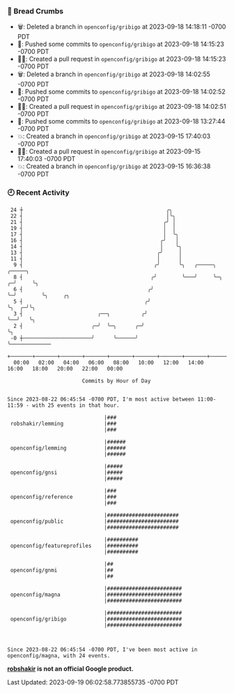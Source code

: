 ### 🍞 Bread Crumbs

 * 🗑: Deleted a branch in `openconfig/gribigo` at 2023-09-18 14:18:11 -0700 PDT
 * 🚢: Pushed some commits to `openconfig/gribigo` at 2023-09-18 14:15:23 -0700 PDT
 * ✍🏼: Created a pull request in `openconfig/gribigo` at 2023-09-18 14:15:23 -0700 PDT
 * 🗑: Deleted a branch in `openconfig/gribigo` at 2023-09-18 14:02:55 -0700 PDT
 * 🚢: Pushed some commits to `openconfig/gribigo` at 2023-09-18 14:02:52 -0700 PDT
 * ✍🏼: Created a pull request in `openconfig/gribigo` at 2023-09-18 14:02:51 -0700 PDT
 * 🚢: Pushed some commits to `openconfig/gribigo` at 2023-09-18 13:27:44 -0700 PDT
 * 💥: Created a branch in `openconfig/gribigo` at 2023-09-15 17:40:03 -0700 PDT
 * ✍🏼: Created a pull request in `openconfig/gribigo` at 2023-09-15 17:40:03 -0700 PDT
 * 💥: Created a branch in `openconfig/gribigo` at 2023-09-15 16:36:38 -0700 PDT

### 🕘 Recent Activity
```
 24 ┼                                              ╭╮
 22 ┤                                              │╰╮
 21 ┤                                             ╭╯ │
 19 ┤                                             │  │
 17 ┤                                             │  ╰╮
 16 ┤                                            ╭╯   │
 14 ┤                                            │    ╰╮
 13 ┤                                           ╭╯     │
 11 ┤                                           │      │
  9 ┤                                          ╭╯      ╰╮   ╭─────╮     ╭─────╮
  8 ┤                                         ╭╯        ╰───╯     ╰─╮ ╭─╯     ╰╮
  6 ┤                                        ╭╯                     ╰─╯        ╰╮     ╭╮
  5 ┤                                       ╭╯                                  ╰╮  ╭─╯╰╮
  3 ┤                        ╭──╮          ╭╯                                    ╰──╯   ╰╮
  2 ┤                      ╭─╯  ╰─╮      ╭─╯                                             ╰╮
 -0 ┼──────────────────────╯      ╰──────╯                                                ╰─────────────
    +───────+───────+───────+───────+───────+───────+───────+───────+───────+───────+───────+───────+────
  00:00   02:00   04:00   06:00   08:00   10:00   12:00   14:00   16:00   18:00   20:00   22:00   00:00   

						Commits by Hour of Day


Since 2023-08-22 06:45:54 -0700 PDT, I'm most active between 11:00-11:59 - with 25 events in that hour.

```



```
                               |###
 robshakir/lemming             |###
                               |###

                               |######
 openconfig/lemming            |######
                               |######

                               |#####
 openconfig/gnsi               |#####
                               |#####

                               |###
 openconfig/reference          |###
                               |###

                               |#######################
 openconfig/public             |#######################
                               |#######################

                               |##########
 openconfig/featureprofiles    |##########
                               |##########

                               |##
 openconfig/gnmi               |##
                               |##

                               |########################
 openconfig/magna              |########################
                               |########################

                               |########################
 openconfig/gribigo            |########################
                               |########################



Since 2023-08-22 06:45:54 -0700 PDT, I've been most active in openconfig/magna, with 24 events.

```
**[robshakir](mailto:robjs@google.com) is not an official Google product.**  


Last Updated: 2023-09-19 06:02:58.773855735 -0700 PDT
